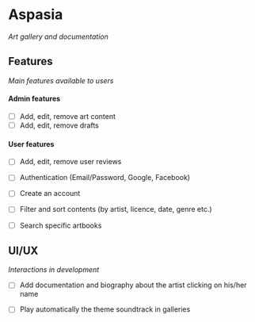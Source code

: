 # Aspasia
_Art gallery and documentation_


## **Features**
_Main features available to users_


#### Admin features

- [ ] Add, edit, remove art content
- [ ] Add, edit, remove drafts

#### User features

- [ ] Add, edit, remove user reviews
- [ ] Authentication (Email/Password, Google, Facebook)
- [ ] Create an account
- [ ] Filter and sort contents (by artist, licence, date, genre etc.)
- [ ] Search specific artbooks


## **UI/UX**
_Interactions in development_


- [ ] Add documentation and biography about the artist clicking on his/her name
- [ ] Play automatically the theme soundtrack in galleries


